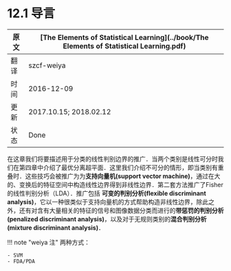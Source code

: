 # 12.1 导言

| 原文   | [The Elements of Statistical Learning](../book/The Elements of Statistical Learning.pdf) |
| ---- | ---------------------------------------- |
| 翻译   | szcf-weiya                               |
| 时间   | 2016-12-09                               |
| 更新|2017.10.15; 2018.02.12 |
|状态|Done|

在这章我们将要描述用于分类的线性判别边界的推广．当两个类别是线性可分时我们在第四章中介绍了最优分离超平面．这里我们介绍不可分的情形，即当类别有重叠时．这些技巧会被推广为为**支持向量机(support vector machine)**，通过在大的、变换后的特征空间中构造线性边界得到非线性边界．第二套方法推广了Fisher的线性判别分析（LDA）．推广包括 **可变的判别分析(flexible discriminant analysis)**，它以一种很类似于支持向量机的方式帮助构造非线性边界，除此之外，还有对含有大量相关的特征的信号和图像数据分类而进行的**带惩罚的判别分析(penalized discriminant analysis)**，以及对于无规则类别的**混合判别分析(mixture discriminant analysis)**．


!!! note "weiya 注"
	两种方式： 
	
	- SVM
	- FDA/PDA

